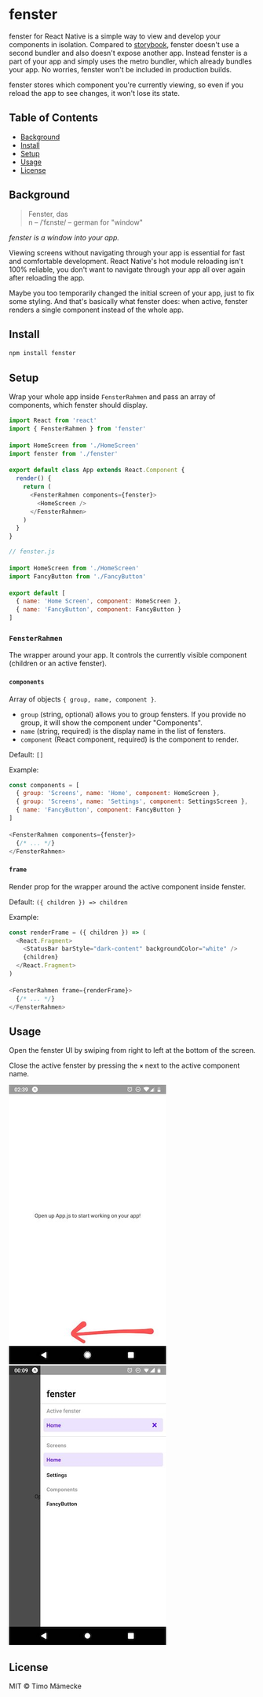 # fenster

fenster for React Native is a simple way to view and develop your components in
isolation. Compared to [storybook](https://storybook.js.org), fenster doesn't
use a second bundler and also doesn't expose another app. Instead fenster is
a part of your app and simply uses the metro bundler, which already bundles your
app. No worries, fenster won't be included in production builds.

fenster stores which component you're currently viewing, so even if you reload
the app to see changes, it won't lose its state.

## Table of Contents

- [Background](#background)
- [Install](#install)
- [Setup](#setup)
- [Usage](#usage)
- [License](#license)

## Background

> Fenster, das  
> n – /ˈfɛnstɐ/ – german for "window"

_fenster is a window into your app._

Viewing screens without navigating through your app is essential for fast and
comfortable development. React Native's hot module reloading isn't 100%
reliable, you don't want to navigate through your app all over again after
reloading the app.

Maybe you too temporarily changed the initial screen of your app, just to fix
some styling. And that's basically what fenster does: when active, fenster
renders a single component instead of the whole app.

## Install

```sh
npm install fenster
```

## Setup

Wrap your whole app inside `FensterRahmen` and pass an array of components,
which fenster should display.

```js
import React from 'react'
import { FensterRahmen } from 'fenster'

import HomeScreen from './HomeScreen'
import fenster from './fenster'

export default class App extends React.Component {
  render() {
    return (
      <FensterRahmen components={fenster}>
        <HomeScreen />
      </FensterRahmen>
    )
  }
}
```

```js
// fenster.js

import HomeScreen from './HomeScreen'
import FancyButton from './FancyButton'

export default [
  { name: 'Home Screen', component: HomeScreen },
  { name: 'FancyButton', component: FancyButton }
]
```

### `FensterRahmen`

The wrapper around your app. It controls the currently visible component (children
or an active fenster).

#### `components`

Array of objects `{ group, name, component }`.

- `group` (string, optional) allows you to group fensters. If you provide no
  group, it will show the component under "Components".
- `name` (string, required) is the display name in the list of fensters.
- `component` (React component, required) is the component to render.

Default: `[]`

Example:

```js
const components = [
  { group: 'Screens', name: 'Home', component: HomeScreen },
  { group: 'Screens', name: 'Settings', component: SettingsScreen },
  { name: 'FancyButton', component: FancyButton }
]

<FensterRahmen components={fenster}>
  {/* ... */}
</FensterRahmen>
```

#### `frame`

Render prop for the wrapper around the active component inside fenster.

Default: `({ children }) => children`

Example:

```js
const renderFrame = ({ children }) => (
  <React.Fragment>
    <StatusBar barStyle="dark-content" backgroundColor="white" />
    {children}
  </React.Fragment>
)

<FensterRahmen frame={renderFrame}>
  {/* ... */}
</FensterRahmen>
```

## Usage

Open the fenster UI by swiping from right to left at the bottom of the
screen.

Close the active fenster by pressing the **`×`** next to the active component
name.

![](.github/screenshot-closed.jpg) ![](.github/screenshot-open.jpg)

## License

MIT © Timo Mämecke
